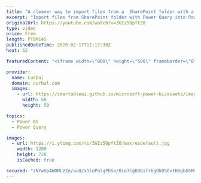 ```yaml
---
title: "A cleaner way to import files from a  SharePoint folder with a Power Query function"
excerpt: "Import files from SharePoint folder with Power Query into Power BI In today's video, I am going to show you how to import files that are stored in a SharePoint folder or library in Power BI using Power Query.   To do that we will create a function that cleans a typical file and then reuse that function"
originalUrl: https://youtube.com/watch?v=3GIz50pftZ0
type: video
price: Free
length: PT8M14S
publishedDateTime: 2020-02-17T11:17:30Z
heat: 62

featuredContent: "<iframe width=\"800\" height=\"500\" frameborder=\"0\" src=\"https://www.youtube.com/embed/3GIz50pftZ0\" allow=\"accelerometer; autoplay; encrypted-media; gyroscope; picture-in-picture\" allowfullscreen></iframe>"

provider:
  name: Curbal
  domain: curbal.com
  images:
    - url: https://smartableai.github.io/microsoft-power-bi/assets/images/organizations/curbal.com-50x50.jpg
      width: 50
      height: 50

topics:
  - Power BI
  - Power Query

images:
  - url: https://i.ytimg.com/vi/3GIz50pftZ0/maxresdefault.jpg
    width: 1280
    height: 720
    isCached: true

secured: "zNYwVp4WOMLVZe/auU/x1luPnlgPb5o/0ie7CgK8GifrGgDkDSOvtHUqbGSMmxG8jw7RzCJospylWYakE9WoaMxzald7uutWqWMzdsZljpJLSVaD0ystE+Q4YaAZdnKm0avcQX6aCJyEbdGW+hTtr/d345ermc6FK5yXYtgG5tbMHpGS6/xExHD2SDL60LNRnOsuAFw40NNbXx99nM8B0pHqtVRyKiPMiaXV1PaMkBkyHhfMBSRDd4HlWUlWIxDE+IMDg6edkzcFkteDKNo66VYDM2op2DCSu1x3dJGMmwpNuSS9pDiuZFlVnlxJkM7BYXMzSt61x8lzcIyonWcnckjSXImPwmRcYjdNa58FXVmAGRX7m+BTMmgsyz7osDhDAGPO0JrcCIBtVHL400Y/p9xuSAM61ajKe21mpKcb1ao=;Acbz2H4RzuHy6Tl2QWDlpA=="
---
```



